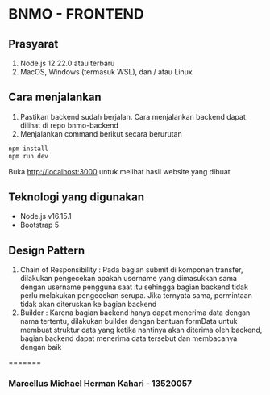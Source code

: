 # BNMO - FRONTEND
## Prasyarat
1. Node.js 12.22.0 atau terbaru
2. MacOS, Windows (termasuk WSL), dan / atau Linux

## Cara menjalankan
1. Pastikan backend sudah berjalan. Cara menjalankan backend dapat dilihat di repo bnmo-backend
2. Menjalankan command berikut secara berurutan

```bash
npm install
npm run dev
```

Buka [http://localhost:3000](http://localhost:3000) untuk melihat hasil website yang dibuat

## Teknologi yang digunakan

- Node.js v16.15.1
- Bootstrap 5

## Design Pattern 
1. Chain of Responsibility : Pada bagian submit di komponen transfer, dilakukan pengecekan apakah username yang dimasukkan sama dengan username pengguna saat itu sehingga bagian backend tidak perlu melakukan pengecekan serupa. Jika ternyata sama, permintaan tidak akan diteruskan ke bagian backend
2. Builder : Karena bagian backend hanya dapat menerima data dengan nama tertentu, dilakukan builder dengan bantuan formData untuk membuat struktur data yang ketika nantinya akan diterima oleh backend, bagian backend dapat menerima data tersebut dan membacanya dengan baik

=======
### Marcellus Michael Herman Kahari - 13520057
